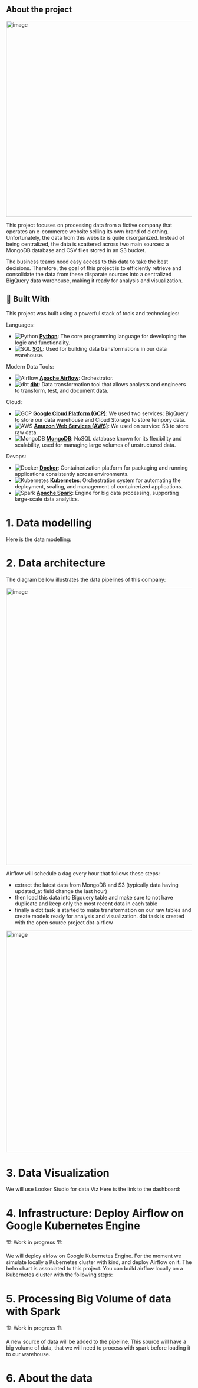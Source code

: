 ## About the project

<img width="531" alt="image" src="https://github.com/user-attachments/assets/d5033716-c9e2-4537-9b2e-76fcd78902c8">


This project focuses on processing data from a fictive company that operates an e-commerce website selling its own brand of clothing. Unfortunately, the data from this website is quite disorganized. Instead of being centralized, the data is scattered across two main sources: a MongoDB database and CSV files stored in an S3 bucket.

The business teams need easy access to this data to take the best decisions. Therefore, the goal of this project is to efficiently retrieve and consolidate the data from these disparate sources into a centralized BigQuery data warehouse, making it ready for analysis and visualization.

## 🚀 Built With

This project was built using a powerful stack of tools and technologies:

Languages:
- ![Python](https://img.shields.io/badge/-Python-3776AB?logo=python&logoColor=white&style=flat-square) **[Python](https://www.python.org/)**: The core programming language for developing the logic and functionality.
- ![SQL](https://img.shields.io/badge/-SQL-CC2927?logo=Microsoft-SQL-Server&logoColor=white&style=flat-square) **[SQL](https://en.wikipedia.org/wiki/SQL)**: Used for building data transformations in our data warehouse.

Modern Data Tools:
- ![Airflow](https://img.shields.io/badge/-Apache%20Airflow-017CEE?logo=apache-airflow&logoColor=white&style=flat-square) **[Apache Airflow](https://airflow.apache.org/)**: Orchestrator.
- ![dbt](https://img.shields.io/badge/-dbt-FF694B?logo=dbt&logoColor=white&style=flat-square) **[dbt](https://www.getdbt.com/)**: Data transformation tool that allows analysts and engineers to transform, test, and document data.

Cloud:
- ![GCP](https://img.shields.io/badge/-GCP-4285F4?logo=google-cloud&logoColor=white&style=flat-square) **[Google Cloud Platform (GCP)](https://cloud.google.com/)**: We used two services: BigQuery to store our data warehouse and Cloud Storage to store tempory data.
- ![AWS](https://img.shields.io/badge/-AWS-232F3E?logo=amazon-aws&logoColor=white&style=flat-square) **[Amazon Web Services (AWS)](https://aws.amazon.com/)**: We used on service: S3 to store raw data.
- ![MongoDB](https://img.shields.io/badge/-MongoDB-47A248?logo=mongodb&logoColor=white&style=flat-square) **[MongoDB](https://www.mongodb.com/)**: NoSQL database known for its flexibility and scalability, used for managing large volumes of unstructured data.

Devops:
- ![Docker](https://img.shields.io/badge/-Docker-2496ED?logo=docker&logoColor=white&style=flat-square) **[Docker](https://www.docker.com/)**: Containerization platform for packaging and running applications consistently across environments.
- ![Kubernetes](https://img.shields.io/badge/-Kubernetes-326CE5?logo=kubernetes&logoColor=white&style=flat-square) **[Kubernetes](https://kubernetes.io/)**: Orchestration system for automating the deployment, scaling, and management of containerized applications.
- ![Spark](https://img.shields.io/badge/-Apache%20Spark-E25A1C?logo=apachespark&logoColor=white&style=flat-square) **[Apache Spark](https://spark.apache.org/)**: Engine for big data processing, supporting large-scale data analytics.




# 1. Data modelling 
Here is the data modelling:

# 2. Data architecture

The diagram bellow illustrates the data pipelines of this company: 

<img width="751" alt="image" src="https://github.com/user-attachments/assets/33dcfe55-228a-4949-8e69-c500415a897b">

Airflow will schedule a dag every hour that follows these steps:
- extract the latest data from MongoDB and S3 (typically data having updated_at field change the last hour)
- then load this data into Bigquery table and make sure to not have duplicate and keep only the most recent data in each table
- finally a dbt task is started to make transformation on our raw tables and create models ready for analysis and visualization. dbt task is created with the open source project dbt-airflow
 
<img width="600" alt="image" src="https://github.com/user-attachments/assets/d696ba56-1721-430e-8171-083acfbb82eb">

# 3. Data Visualization
We will use Looker Studio for data Viz
Here is the link to the dashboard: 

# 4. Infrastructure: Deploy Airflow on Google Kubernetes Engine
🏗 Work in progress 🏗

We will deploy airlow on Google Kubernetes Engine.
For the moment we simulate locally a Kubernetes cluster with kind, and deploy Airflow on it.
The helm chart is associated to this project.
You can build airflow locally on a Kubernetes cluster with the following steps:

# 5. Processing Big Volume of data with Spark
🏗 Work in progress 🏗

A new source of data will be added to the pipeline. This source will have a big volume of data, that we will need to process with spark before loading it to our warehouse.

# 6. About the data
